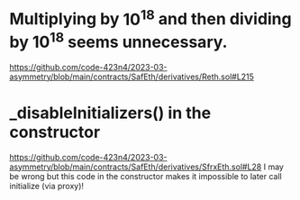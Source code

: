 
# Multiplying by $10^{18}$ and then dividing by $10^{18}$ seems unnecessary.
https://github.com/code-423n4/2023-03-asymmetry/blob/main/contracts/SafEth/derivatives/Reth.sol#L215

# _disableInitializers() in the constructor 
https://github.com/code-423n4/2023-03-asymmetry/blob/main/contracts/SafEth/derivatives/SfrxEth.sol#L28 
I may be wrong but this code in the constructor makes it impossible to later call initialize (via proxy)!

